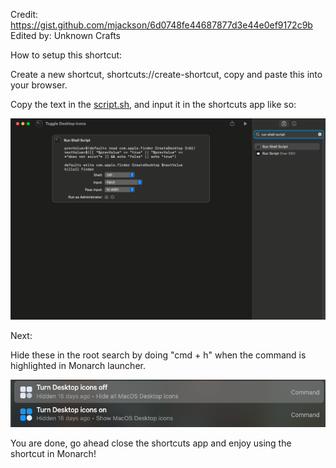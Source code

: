 Credit: https://gist.github.com/mjackson/6d0748fe44687877d3e44e0ef9172c9b
Edited by: Unknown Crafts

How to setup this shortcut:

Create a new shortcut, shortcuts://create-shortcut, copy and paste this into your browser.

Copy the text in the [script.sh](script.sh), and input it in the shortcuts app like so:

<picture>
<img alt="Shows the way the script looks in apple shortcuts app." src="media/image.png">
</picture>


Next:

Hide these in the root search by doing "cmd + h" when the command is highlighted in Monarch launcher.

<picture>
<img alt="Hiding the existing commands in monarch search" src="media/image2.png">
</picture>


You are done, go ahead close the shortcuts app and enjoy using the shortcut in Monarch!
